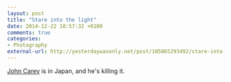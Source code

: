 ```yaml
---
layout: post
title: "Stare into the light"
date: 2014-12-22 18:57:32 +0100
comments: true
categories: 
- Photography
external-url: http://yesterdaywasonly.net/post/105865293492/stare-into-the-light-side-note-evfs-are-great
---
```


[John Carey](http://fiftyfootshadows.net) is in Japan, and he's killing it.